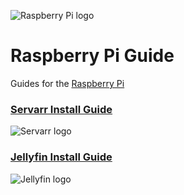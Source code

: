 ![Raspberry Pi logo](https://upload.wikimedia.org/wikipedia/en/c/cb/Raspberry_Pi_Logo.svg)

# Raspberry Pi Guide

Guides for the [Raspberry Pi](https://raspberrypi.com/)

### [Servarr Install Guide](servarr.md)
![Servarr logo](https://avatars.githubusercontent.com/u/57051827?s=200&v=4)

### [Jellyfin Install Guide](jellyfin.md)
![Jellyfin logo](https://avatars.githubusercontent.com/u/45698031?s=200&v=4)

